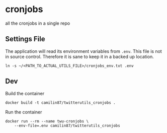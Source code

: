 # cronjobs  

all the cronjobs in a single repo

## Settings File  
The application will read its environment variables from `.env`. This file is not in source control. Therefore it is sane to keep it in a backed up location.

    ln -s ~/<PATH_TO_ACTUAL_UTILS_FILE>/cronjobs_env.txt .env

## Dev  

Build the container  

    docker build -t camilin87/twitterutils_cronjobs .

Run the container  

    docker run --rm --name twu-cronjobs \
        --env-file=.env camilin87/twitterutils_cronjobs

